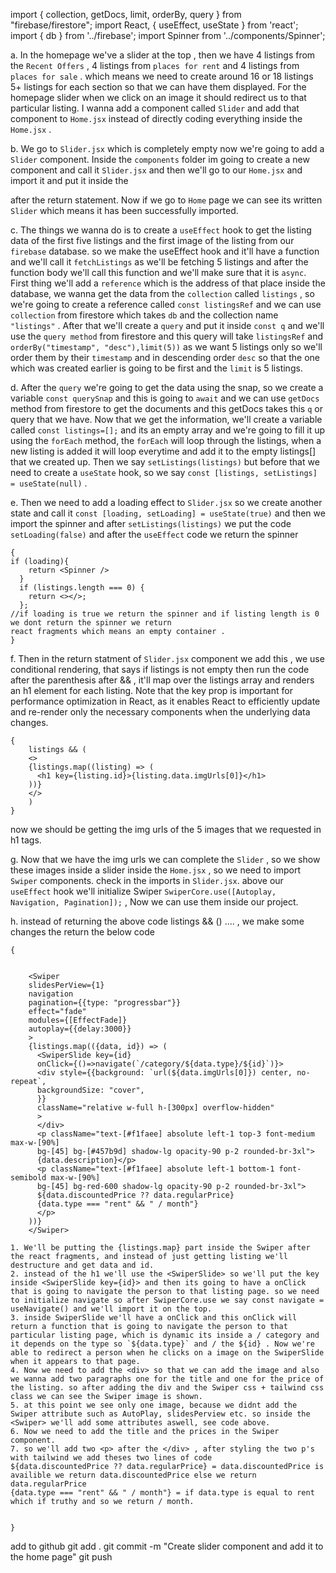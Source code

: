 import { collection, getDocs, limit, orderBy, query } from "firebase/firestore";
import React, { useEffect, useState } from 'react';
import { db } from '../firebase';
import Spinner from '../components/Spinner';

a. In the homepage we've a slider at the top , then we have 4 listings from the `Recent Offers` , 4 listings from `places for rent` and 4 listings from `places for sale` . which means we need to create around 16 or 18 listings 5+ listings for each section so that we can have them displayed.
For the homepage slider when we click on an image it should redirect us to that particular listing. I wanna add a component called `Slider` and add that component to `Home.jsx` instead of directly coding everything inside the `Home.jsx` .

b. We go to `Slider.jsx` which is completely empty now we're going to add a `Slider` component. Inside the `components` folder im going to create a new component and call it `Slider.jsx` and then we'll go to our `Home.jsx` and import it and put it inside the <div> after the return statement. Now if we go to `Home` page we can see its written `Slider` which means it has been successfully imported.

c. The things we wanna do is to create a `useEffect` hook to get the listing data of the first five listings and the first image of the listing from our `firebase` database. so we make the useEffect hook and it'll have a function and we'll call it `fetchListings` as we'll be fetching 5 listings and after the function body we'll call this function and we'll make sure that it is `async`. First thing we'll add a `reference` which is the address of that place inside the database, we wanna get the data from the `collection` called `listings` , so we're going to create a reference called `const listingsRef` and we can use `collection` from firestore which takes `db` and the collection name `"listings"` . After that we'll create a `query` and put it inside `const q` and we'll use the `query method` from firestore and this query will take `listingsRef` and `orderBy("timestamp", "desc"),limit(5))` as we want 5 listings only so we'll order them by their `timestamp` and in descending order `desc` so that the one which was created earlier is going to be first and the `limit` is 5 listings.

d. After the `query` we're going to get the data using the snap, so we create a variable `const querySnap` and this is going to `await` and we can use `getDocs` method from firestore to get the documents and this getDocs takes this `q` or query that we have. Now that we get the information, we'll create a variable called `const listings=[];` and its an empty array and we're going to fill it up using the `forEach` method, the `forEach` will loop through the listings, when a new listing is added it will loop everytime and add it to the empty listings[] that we created up. Then we say `setListings(listings)` but before that we need to create a `useState` hook, so we say `const [listings, setListings] = useState(null)` .

e. Then we need to add a loading effect to `Slider.jsx` so we create another state and call it `const [loading, setLoading] = useState(true)` and then we import the spinner and after `setListings(listings)` we put the code  `setLoading(false)` and after the `useEffect` code we return the spinner
```
{
if (loading){
    return <Spinner />
  }
  if (listings.length === 0) {
    return <></>;
  };
//if loading is true we return the spinner and if listing length is 0 we dont return the spinner we return
react fragments which means an empty container .
}
```

f. Then in the return statment of `Slider.jsx` component we add this , we use conditional rendering, that says if listings is not empty then run the code after the parenthesis after && , it'll map over the listings array and renders an h1 element for each listing. Note that the key prop is important for performance optimization in React, as it enables React to efficiently update and re-render only the necessary components when the underlying data changes. 
```
{
    listings && (
    <>
    {listings.map((listing) => (
      <h1 key={listing.id}>{listing.data.imgUrls[0]}</h1>
    ))}
    </>
    )
}
```
now we should be getting the img urls of the 5 images that we requested in h1 tags.

g. Now that we have the img urls we can complete the `Slider` , so we show these images inside a slider inside the `Home.jsx` , so we need to import `Swiper` components. check in the imports in `Slider.jsx`. above our `useEffect` hook we'll initialize Swiper `SwiperCore.use([Autoplay, Navigation, Pagination]);` , Now we can use them inside our project.

h. instead of returning the above code listings && () .... , we make some changes the return the below code
```
{


    <Swiper
    slidesPerView={1}
    navigation
    pagination={{type: "progressbar"}}
    effect="fade"
    modules={[EffectFade]}
    autoplay={{delay:3000}}
    >
    {listings.map(({data, id}) => (
      <SwiperSlide key={id}
      onClick={()=>navigate(`/category/${data.type}/${id}`)}>
      <div style={{background: `url(${data.imgUrls[0]}) center, no-repeat`,
      backgroundSize: "cover",
      }}
      className="relative w-full h-[300px] overflow-hidden"
      >
      </div>
      <p className="text-[#f1faee] absolute left-1 top-3 font-medium max-w-[90%]
      bg-[45] bg-[#457b9d] shadow-lg opacity-90 p-2 rounded-br-3xl">
      {data.description}</p>
      <p className="text-[#f1faee] absolute left-1 bottom-1 font-semibold max-w-[90%]
      bg-[45] bg-red-600 shadow-lg opacity-90 p-2 rounded-br-3xl">
      ${data.discountedPrice ?? data.regularPrice}
      {data.type === "rent" && " / month"}
      </p>
    ))}
    </Swiper>

1. We'll be putting the {listings.map} part inside the Swiper after the react fragments, and instead of just getting listing we'll destructure and get data and id.
2. instead of the h1 we'll use the <SwiperSlide> so we'll put the key inside <SwiperSlide key={id}> and then its going to have a onClick that is going to navigate the person to that listing page. so we need to initialize navigate so after SwiperCore.use we say const navigate = useNavigate() and we'll import it on the top.
3. inside SwiperSlide we'll have a onClick and this onClick will return a function that is going to navigate the person to that particular listing page, which is dynamic its inside a / category and it depends on the type so `${data.type}` and / the ${id} . Now we're able to redirect a person when he clicks on a image on the SwiperSlide when it appears to that page.
4. Now we need to add the <div> so that we can add the image and also we wanna add two paragraphs one for the title and one for the price of the listing. so after adding the div and the Swiper css + tailwind css class we can see the Swiper image is shown.
5. at this point we see only one image, because we didnt add the Swiper attribute such as AutoPlay, slidesPerview etc. so inside the <Swiper> we'll add some attributes aswell, see code above.
6. Now we need to add the title and the prices in the Swiper component.
7. so we'll add two <p> after the </div> , after styling the two p's with tailwind we add theses two lines of code
${data.discountedPrice ?? data.regularPrice} = data.discountedPrice is availible we return data.discountedPrice else we return data.regularPrice
{data.type === "rent" && " / month"} = if data.type is equal to rent which if truthy and so we return / month.


}
```

add to github
git add .
git commit -m "Create slider component and add it to the home page"
git push